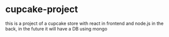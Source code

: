 # cupcake-project
this is a project of a cupcake store with react in frontend and node.js in the back, in the future it will have a DB using mongo
